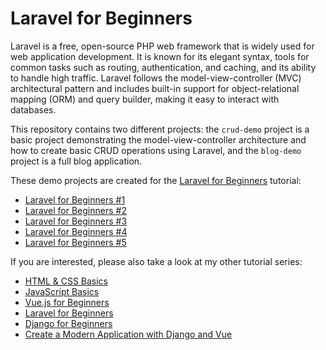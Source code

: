 # Laravel for Beginners

Laravel is a free, open-source PHP web framework that is widely used for web application development. It is known for its elegant syntax, tools for common tasks such as routing, authentication, and caching, and its ability to handle high traffic. Laravel follows the model-view-controller (MVC) architectural pattern and includes built-in support for object-relational mapping (ORM) and query builder, making it easy to interact with databases.

This repository contains two different projects: the `crud-demo` project is a basic project demonstrating the model-view-controller architecture and how to create basic CRUD operations using Laravel, and the `blog-demo` project is a full blog application.

These demo projects are created for the [Laravel for Beginners](https://www.ericsdevblog.com/posts/laravel-for-beginners-1/) tutorial:

- [Laravel for Beginners #1](https://www.ericsdevblog.com/posts/laravel-for-beginners-1/)
- [Laravel for Beginners #2](https://www.ericsdevblog.com/posts/laravel-for-beginners-2/)
- [Laravel for Beginners #3](https://www.ericsdevblog.com/posts/laravel-for-beginners-3/)
- [Laravel for Beginners #4](https://www.ericsdevblog.com/posts/laravel-for-beginners-4/)
- [Laravel for Beginners #5](https://www.ericsdevblog.com/posts/laravel-for-beginners-5/)

If you are interested, please also take a look at my other tutorial series:

- [HTML & CSS Basics](https://www.ericsdevblog.com/posts/html-basics-1/)
- [JavaScript Basics](https://www.ericsdevblog.com/posts/javascript-basics-1/)
- [Vue.js for Beginners](https://www.ericsdevblog.com/posts/vuejs-for-beginners-1/)
- [Laravel for Beginners](https://www.ericsdevblog.com/posts/laravel-for-beginners-1/)
- [Django for Beginners](https://www.ericsdevblog.com/posts/django-for-beginners-1/)
- [Create a Modern Application with Django and Vue](https://www.ericsdevblog.com/posts/create-a-modern-application-with-django-and-vue-1/)
